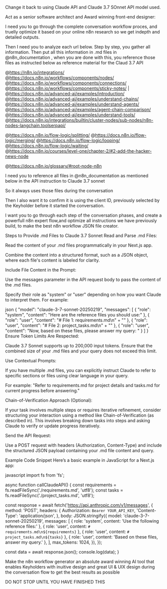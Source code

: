 Change it back to using Claude API and Claude 3.7 SOnnet API model used.

Act as a senior software architect and Award winning front-end designer:

I need you to go through the complete conversation workflow proces, and truelly optimize it based on your online n8n research so we get indepth and detailed outputs.

Then I need you to analyze each url below. 
Step by step, you gather all information. 
Then put all this information in .md files in @n8n_documentation , when you are done with this, you reference those files as instructed below as reference material for the Claud 3.7 API

@https://n8n.io/integrations/ 
@https://docs.n8n.io/workflows/components/nodes/ 
@https://docs.n8n.io/workflows/components/connections/ 
@https://docs.n8n.io/workflows/components/sticky-notes/ |
@https://docs.n8n.io/advanced-ai/examples/introduction/ 
@https://docs.n8n.io/advanced-ai/examples/understand-chains/ 
@https://docs.n8n.io/advanced-ai/examples/understand-agents/ 
@https://docs.n8n.io/advanced-ai/examples/agent-chain-comparison/ 
@https://docs.n8n.io/advanced-ai/examples/understand-tools/ 
@https://docs.n8n.io/integrations/builtin/cluster-nodes/sub-nodes/n8n-nodes-langchain.toolserpapi/ 

@https://docs.n8n.io/flow-logic/splitting/ 
@https://docs.n8n.io/flow-logic/merging/ 
@https://docs.n8n.io/flow-logic/looping/ 
@https://docs.n8n.io/flow-logic/waiting/ 
@https://docs.n8n.io/courses/level-one/chapter-2/#2-add-the-hacker-news-node 

@https://docs.n8n.io/glossary/#root-node-n8n 


I need you to reference all files in @n8n_documentation as mentioned below in the API instruction to Claude 3.7 sonnet

So it always uses those files during the conversation

Then I also want it to confirm it is using the client ID, previously selected by the Keyholder before it started the conversation.

I want you to go through each step of the conversation phases, and create a powerfull n8n expert flow,and optimize all instructions we have previously build, to make the best n8n workflow JSON file creator.


Steps to Provide .md Files to Claude 3.7 Sonnet
Read and Parse .md Files:

Read the content of your .md files programmatically in your Next.js app.

Combine the content into a structured format, such as a JSON object, where each file's content is labeled for clarity.

Include File Content in the Prompt:

Use the messages parameter in the API request body to pass the content of the .md files.

Specify their role as "system" or "user" depending on how you want Claude to interpret them. For example:

json
{
  "model": "claude-3-7-sonnet-20250219",
  "messages": [
    {
      "role": "system",
      "content": "Here are the reference files you should use:"
    },
    {
      "role": "user",
      "content": "# File 1: requirements.md\n" + "<content of requirements.md>"
    },
    {
      "role": "user",
      "content": "# File 2: project_tasks.md\n" + "<content of project_tasks.md>"
    },
    {
      "role": "user",
      "content": "Now, based on these files, please answer my query: <your query>"
    }
  ]
}
Ensure Token Limits Are Respected:

Claude 3.7 Sonnet supports up to 200,000 input tokens. Ensure that the combined size of your .md files and your query does not exceed this limit.

Use Contextual Prompts:

If you have multiple .md files, you can explicitly instruct Claude to refer to specific sections or files using clear language in your query.

For example: "Refer to requirements.md for project details and tasks.md for current progress before answering."

Chain-of-Verification Approach (Optional):

If your task involves multiple steps or requires iterative refinement, consider structuring your interaction using a method like Chain-of-Verification (as described in). This involves breaking down tasks into steps and asking Claude to verify or update progress iteratively.

Send the API Request:

Use a POST request with headers (Authorization, Content-Type) and include the structured JSON payload containing your .md file content and query.

Example Code Snippet
Here’s a basic example in JavaScript for a Next.js app:

javascript
import fs from 'fs';

async function callClaudeAPI() {
  const requirements = fs.readFileSync('./requirements.md', 'utf8');
  const tasks = fs.readFileSync('./project_tasks.md', 'utf8');

  const response = await fetch('https://api.anthropic.com/v1/messages', {
    method: 'POST',
    headers: {
      Authorization: `Bearer YOUR_API_KEY`,
      'Content-Type': 'application/json',
    },
    body: JSON.stringify({
      model: 'claude-3-7-sonnet-20250219',
      messages: [
        { role: 'system', content: 'Use the following reference files:' },
        { role: 'user', content: `# requirements.md\n${requirements}` },
        { role: 'user', content: `# project_tasks.md\n${tasks}` },
        { role: 'user', content: 'Based on these files, answer my query.' },
      ],
      max_tokens: 1024,
    }),
  });

  const data = await response.json();
  console.log(data);
}


Make the n8n workflow generator an absolute award winning AI tool that enables Keyholders with inuitive design and great UI & UIX design during the conversation flow to get the best results as possible

DO NOT STOP UNTIL YOU HAVE FINISHED THIS
